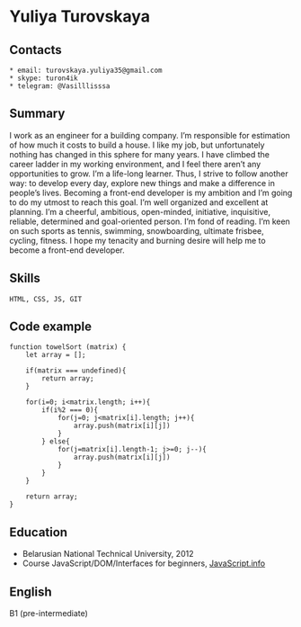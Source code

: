 # Yuliya Turovskaya

## Contacts
    * email: turovskaya.yuliya35@gmail.com
    * skype: turon4ik
    * telegram: @Vasilllisssa

## Summary
I work as an engineer for a building company. I’m responsible for estimation of how much it costs to build a house. 
I like my job, but unfortunately nothing has changed in this sphere for many years. 
I have climbed the career ladder in my working environment, and I feel there aren’t any opportunities to grow. 
I’m a life-long learner. Thus, I strive to follow another way: to develop every day, explore new things 
and make a difference in people’s lives. Becoming a front-end developer is my ambition and I’m going to do 
my utmost to reach this goal. I’m well organized and excellent at planning. I’m a cheerful, ambitious, open-minded, 
initiative, inquisitive, reliable, determined and goal-oriented person. 
I’m fond of reading. I’m keen on such sports as tennis, swimming, snowboarding, ultimate frisbee, cycling, fitness. 
I hope my tenacity and burning desire will help me to become a front-end developer.   

## Skills
    HTML, CSS, JS, GIT

## Code example
```
function towelSort (matrix) {
    let array = [];

    if(matrix === undefined){
        return array;
    }

    for(i=0; i<matrix.length; i++){
        if(i%2 === 0){
            for(j=0; j<matrix[i].length; j++){
                array.push(matrix[i][j])
            }
        } else{
            for(j=matrix[i].length-1; j>=0; j--){
                array.push(matrix[i][j])
            }
        }
    }

    return array;
}
```

## Education

* Belarusian National Technical University, 2012
* Course JavaScript/DOM/Interfaces for beginners, [JavaScript.info](https://javascript.info/)

## English
 B1 (pre-intermediate)
